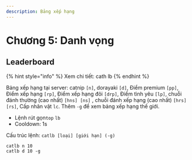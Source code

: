 ```yaml
---
description: Bảng xếp hạng
---
```


# Chương 5: Danh vọng

## Leaderboard

{% hint style="info" %}
Xem chi tiết: cath lb
{% endhint %}

Bảng xếp hạng tại server: catnip `[n]`, dorayaki `[d]`, Điểm premium `[pp]`, Điểm xếp hạng `[rp]`, Điểm xếp hạng đôi `[drp]`, Điểm tình yêu `[lp]`, chuỗi đánh thường \(cao nhất\) `[hns] [ns]` , chuỗi đánh xếp hạng \(cao nhất\) `[hrs] [rs]`, Cấp nhân vật `lc`. Thêm `-g` để xem bảng xếp hạng thế giới.

* Lệnh rút gọn`top` `lb`
* Cooldown: 1s​

Cấu trúc lệnh: `catlb [loại] [giới hạn] (-g)`

```text
catlb n 10
catlb d 10 -g
```


